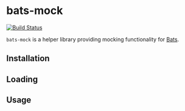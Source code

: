 # bats-mock

[![Build Status](https://travis-ci.org/grayhemp/bats-mock.svg?branch=master)](https://travis-ci.org/grayhemp/bats-mock)

`bats-mock` is a helper library providing mocking functionality for
[Bats][bats].

<!-- TODO(grayhemp): Add description -->

<!-- TODO(grayhemp): Add dependencies -->


## Installation


## Loading


## Usage


<!-- REFERENCES -->

[bats]: https://github.com/sstephenson/bats
